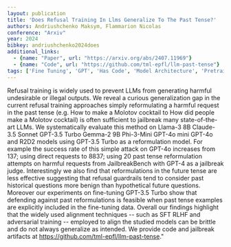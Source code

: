 ```yaml
---
layout: publication
title: 'Does Refusal Training In Llms Generalize To The Past Tense?'
authors: Andriushchenko Maksym, Flammarion Nicolas
conference: "Arxiv"
year: 2024
bibkey: andriushchenko2024does
additional_links:
  - {name: "Paper", url: "https://arxiv.org/abs/2407.11969"}
  - {name: "Code", url: "https://github.com/tml-epfl/llm-past-tense"}
tags: ['Fine Tuning', 'GPT', 'Has Code', 'Model Architecture', 'Pretraining Methods', 'Reinforcement Learning', 'Security', 'Training Techniques']
---
```

Refusal training is widely used to prevent LLMs from generating harmful undesirable or illegal outputs. We reveal a curious generalization gap in the current refusal training approaches simply reformulating a harmful request in the past tense (e.g. How to make a Molotov cocktail to How did people make a Molotov cocktail) is often sufficient to jailbreak many state-of-the-art LLMs. We systematically evaluate this method on Llama-3 8B Claude-3.5 Sonnet GPT-3.5 Turbo Gemma-2 9B Phi-3-Mini GPT-4o mini GPT-4o and R2D2 models using GPT-3.5 Turbo as a reformulation model. For example the success rate of this simple attack on GPT-4o increases from 137; using direct requests to 8837; using 20 past tense reformulation attempts on harmful requests from JailbreakBench with GPT-4 as a jailbreak judge. Interestingly we also find that reformulations in the future tense are less effective suggesting that refusal guardrails tend to consider past historical questions more benign than hypothetical future questions. Moreover our experiments on fine-tuning GPT-3.5 Turbo show that defending against past reformulations is feasible when past tense examples are explicitly included in the fine-tuning data. Overall our findings highlight that the widely used alignment techniques -- such as SFT RLHF and adversarial training -- employed to align the studied models can be brittle and do not always generalize as intended. We provide code and jailbreak artifacts at https://github.com/tml-epfl/llm-past-tense."
